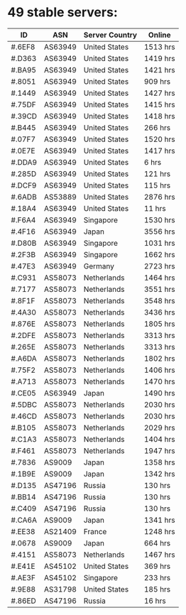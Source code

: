 # 49 stable servers:

| ID | ASN | Server Country | Online |
| ------ | ------ | ------ | ------ |
| #.6EF8 | AS63949 | United States | 1513 hrs |
| #.D363 | AS63949 | United States | 1419 hrs |
| #.BA95 | AS63949 | United States | 1421 hrs |
| #.8051 | AS63949 | United States | 909 hrs |
| #.1449 | AS63949 | United States | 1427 hrs |
| #.75DF | AS63949 | United States | 1415 hrs |
| #.39CD | AS63949 | United States | 1418 hrs |
| #.B445 | AS63949 | United States | 266 hrs |
| #.07F7 | AS63949 | United States | 1520 hrs |
| #.0E7E | AS63949 | United States | 1417 hrs |
| #.DDA9 | AS63949 | United States | 6 hrs |
| #.285D | AS63949 | United States | 121 hrs |
| #.DCF9 | AS63949 | United States | 115 hrs |
| #.6ADB | AS53889 | United States | 2876 hrs |
| #.18A4 | AS63949 | United States | 11 hrs |
| #.F6A4 | AS63949 | Singapore | 1530 hrs |
| #.4F16 | AS63949 | Japan | 3556 hrs |
| #.D80B | AS63949 | Singapore | 1031 hrs |
| #.2F3B | AS63949 | Singapore | 1662 hrs |
| #.47E3 | AS63949 | Germany | 2723 hrs |
| #.C931 | AS58073 | Netherlands | 1464 hrs |
| #.7177 | AS58073 | Netherlands | 3551 hrs |
| #.8F1F | AS58073 | Netherlands | 3548 hrs |
| #.4A30 | AS58073 | Netherlands | 3436 hrs |
| #.876E | AS58073 | Netherlands | 1805 hrs |
| #.2DFE | AS58073 | Netherlands | 3313 hrs |
| #.265E | AS58073 | Netherlands | 3313 hrs |
| #.A6DA | AS58073 | Netherlands | 1802 hrs |
| #.75F2 | AS58073 | Netherlands | 1406 hrs |
| #.A713 | AS58073 | Netherlands | 1470 hrs |
| #.CE05 | AS63949 | Japan | 1490 hrs |
| #.5DBC | AS58073 | Netherlands | 2030 hrs |
| #.46CD | AS58073 | Netherlands | 2030 hrs |
| #.B105 | AS58073 | Netherlands | 2029 hrs |
| #.C1A3 | AS58073 | Netherlands | 1404 hrs |
| #.F461 | AS58073 | Netherlands | 1947 hrs |
| #.7836 | AS9009 | Japan | 1358 hrs |
| #.1B9E | AS9009 | Japan | 1342 hrs |
| #.D135 | AS47196 | Russia | 130 hrs |
| #.BB14 | AS47196 | Russia | 130 hrs |
| #.C409 | AS47196 | Russia | 130 hrs |
| #.CA6A | AS9009 | Japan | 1341 hrs |
| #.EE38 | AS21409 | France | 1248 hrs |
| #.0678 | AS9009 | Japan | 664 hrs |
| #.4151 | AS58073 | Netherlands | 1467 hrs |
| #.E41E | AS45102 | United States | 369 hrs |
| #.AE3F | AS45102 | Singapore | 233 hrs |
| #.9E88 | AS31798 | United States | 185 hrs |
| #.86ED | AS47196 | Russia | 16 hrs |


